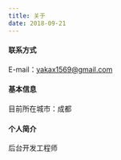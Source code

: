 ```yaml
---
title: 关于
date: 2018-09-21 
---
```

#### 联系方式
E-mail：[yakax1569@gmail.com](http://mail.google.com)

#### 基本信息
目前所在城市：成都

#### 个人简介
后台开发工程师